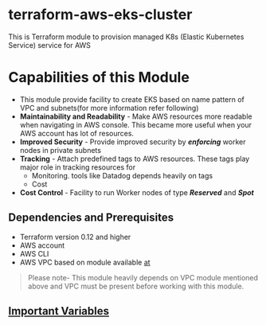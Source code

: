 # terraform-aws-eks-cluster
This is Terraform module to provision managed K8s (Elastic Kubernetes Service) service  for AWS

# Capabilities of this Module
+ This module provide facility to create EKS based on name pattern of VPC and subnets(for more information refer following)
+ **Maintainability and Readability** - Make AWS resources more readable when navigating in AWS console. This became  more useful when your AWS account has lot of resources.
+ **Improved Security** - Provide improved security by _**enforcing**_ worker nodes in private subnets
+ **Tracking** - Attach predefined tags to AWS resources. These tags play major role in tracking resources for
  * Monitoring. tools like Datadog depends heavily on tags
  * Cost
+ **Cost Control** - Facility to run Worker nodes of type _**Reserved**_ and _**Spot**_  

## Dependencies and Prerequisites
- Terraform version 0.12 and higher
- AWS account
- AWS CLI
- AWS VPC based on module available [at](https://github.com/polganesh/terraform-aws-vpc)

> Please note- This module heavily depends on VPC module mentioned above and VPC must be present before working with this module.

## [Important Variables](https://github.com/polganesh/terraform-aws-eks-cluster/blob/update-readme/docs/important-variable.md "Important Variables")




